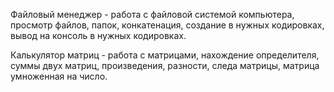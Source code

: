 Файловый менеджер - работа с файловой системой компьютера, просмотр файлов, папок, конкатенация, создание в нужных кодировках, вывод на консоль в нужных кодировках.

Калькулятор матриц - работа с матрицами, нахождение определителя, суммы двух матриц, произведения, разности, следа матрицы, матрица умноженная на число.
